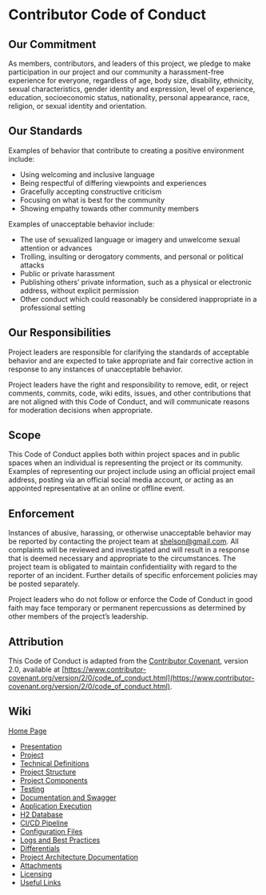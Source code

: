 # Contributor Code of Conduct

## Our Commitment

As members, contributors, and leaders of this project, we pledge to make participation in our project and our community a harassment-free experience for everyone, regardless of age, body size, disability, ethnicity, sexual characteristics, gender identity and expression, level of experience, education, socioeconomic status, nationality, personal appearance, race, religion, or sexual identity and orientation.

## Our Standards

Examples of behavior that contribute to creating a positive environment include:

- Using welcoming and inclusive language
- Being respectful of differing viewpoints and experiences
- Gracefully accepting constructive criticism
- Focusing on what is best for the community
- Showing empathy towards other community members

Examples of unacceptable behavior include:

- The use of sexualized language or imagery and unwelcome sexual attention or advances
- Trolling, insulting or derogatory comments, and personal or political attacks
- Public or private harassment
- Publishing others’ private information, such as a physical or electronic address, without explicit permission
- Other conduct which could reasonably be considered inappropriate in a professional setting

## Our Responsibilities

Project leaders are responsible for clarifying the standards of acceptable behavior and are expected to take appropriate and fair corrective action in response to any instances of unacceptable behavior.

Project leaders have the right and responsibility to remove, edit, or reject comments, commits, code, wiki edits, issues, and other contributions that are not aligned with this Code of Conduct, and will communicate reasons for moderation decisions when appropriate.

## Scope

This Code of Conduct applies both within project spaces and in public spaces when an individual is representing the project or its community. Examples of representing our project include using an official project email address, posting via an official social media account, or acting as an appointed representative at an online or offline event.

## Enforcement

Instances of abusive, harassing, or otherwise unacceptable behavior may be reported by contacting the project team at [shelson@gmail.com](mailto:shelson@gmail.com). All complaints will be reviewed and investigated and will result in a response that is deemed necessary and appropriate to the circumstances. The project team is obligated to maintain confidentiality with regard to the reporter of an incident. Further details of specific enforcement policies may be posted separately.

Project leaders who do not follow or enforce the Code of Conduct in good faith may face temporary or permanent repercussions as determined by other members of the project’s leadership.

## Attribution

This Code of Conduct is adapted from the [Contributor Covenant][homepage], version 2.0, available at [https://www.contributor-covenant.org/version/2/0/code_of_conduct.html](https://www.contributor-covenant.org/version/2/0/code_of_conduct.html).

[homepage]: https://www.contributor-covenant.org

## Wiki

[Home Page](/README.md)

- [Presentation](https://github.com/33mestre/sognisport/wiki/presentation)
- [Project](https://github.com/33mestre/sognisport/wiki/project)
- [Technical Definitions](https://github.com/33mestre/sognisport/wiki/technical-definitions)
- [Project Structure](https://github.com/33mestre/sognisport/wiki/project-structure)
- [Project Components](https://github.com/33mestre/sognisport/wiki/project-components)
- [Testing](https://github.com/33mestre/sognisport/wiki/testing)
- [Documentation and Swagger](https://github.com/33mestre/sognisport/wiki/documentation-and-swagger)
- [Application Execution](https://github.com/33mestre/sognisport/wiki/application-execution)
- [H2 Database](https://github.com/33mestre/sognisport/wiki/h2-database)
- [CI/CD Pipeline](https://github.com/33mestre/sognisport/wiki/ci-cd-pipeline)
- [Configuration Files](https://github.com/33mestre/sognisport/wiki/configuration-files)
- [Logs and Best Practices](https://github.com/33mestre/sognisport/wiki/logs-and-best-practices)
- [Differentials](https://github.com/33mestre/sognisport/wiki/differentials)
- [Project Architecture Documentation](https://github.com/33mestre/sognisport/wiki/architecture)
-  [Attachments](https://github.com/33mestre/sognisport/wiki/attachments)
-  [Licensing](https://github.com/33mestre/sognisport/wiki/licensing)
-  [Useful Links](https://github.com/33mestre/sognisport/wiki/useful-links)
